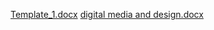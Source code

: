[Template_1.docx](https://github.com/user-attachments/files/17374024/Template_1.docx)
[digital media and design.docx](https://github.com/user-attachments/files/17553226/digital.media.and.design.docx)
